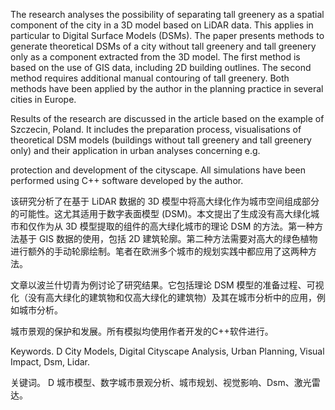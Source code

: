 The research analyses the possibility of separating tall greenery as a spatial component of the city in a 3D model based on LiDAR data. This applies in particular to Digital Surface Models (DSMs). The paper presents methods to generate theoretical DSMs of a city without tall greenery and tall greenery only as a component extracted from the 3D model. The first method is based on the use of GIS data, including 2D building outlines. The second method requires additional manual contouring of tall greenery. Both methods have been applied by the author in the planning practice in several cities in Europe.

Results of the research are discussed in the article based on the example of Szczecin, Poland. It includes the preparation process, visualisations of theoretical DSM models (buildings without tall greenery and tall greenery only) and their application in urban analyses concerning e.g.

protection and development of the cityscape. All simulations have been performed using C++ software developed by the author.

该研究分析了在基于 LiDAR 数据的 3D 模型中将高大绿化作为城市空间组成部分的可能性。这尤其适用于数字表面模型 (DSM)。本文提出了生成没有高大绿化城市和仅作为从 3D 模型提取的组件的高大绿化城市的理论 DSM 的方法。第一种方法基于 GIS 数据的使用，包括 2D 建筑轮廓。第二种方法需要对高大的绿色植物进行额外的手动轮廓绘制。笔者在欧洲多个城市的规划实践中都应用了这两种方法。

文章以波兰什切青为例讨论了研究结果。它包括理论 DSM 模型的准备过程、可视化（没有高大绿化的建筑物和仅高大绿化的建筑物）及其在城市分析中的应用，例如城市分析。

城市景观的保护和发展。所有模拟均使用作者开发的C++软件进行。

Keywords. D City Models, Digital Cityscape Analysis, Urban Planning, Visual Impact, Dsm, Lidar.

关键词。 D 城市模型、数字城市景观分析、城市规划、视觉影响、Dsm、激光雷达。